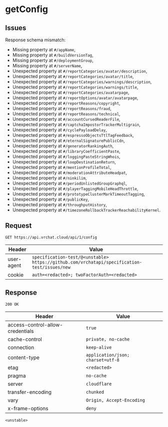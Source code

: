 # getConfig

## Issues
Response schema mismatch:
* Missing property at ``#/appName``,
* Missing property at ``#/buildVersionTag``,
* Missing property at ``#/deploymentGroup``,
* Missing property at ``#/serverName``,
* Unexpected property at ``#/reportCategories/avatar/description``,
* Unexpected property at ``#/reportCategories/avatar/title``,
* Unexpected property at ``#/reportCategories/warnings/description``,
* Unexpected property at ``#/reportCategories/warnings/title``,
* Unexpected property at ``#/reportCategories/avatarpage``,
* Unexpected property at ``#/reportOptions/avatar/avatarpage``,
* Unexpected property at ``#/reportReasons/copyright``,
* Unexpected property at ``#/reportReasons/fraud``,
* Unexpected property at ``#/reportReasons/technical``,
* Unexpected property at ``#/accountCursedReaderFile``,
* Unexpected property at ``#/captchaImpostorTrackerMultigrain``,
* Unexpected property at ``#/cyclePayloadDelay``,
* Unexpected property at ``#/espressoObjectsTtlTagFeedback``,
* Unexpected property at ``#/eternalSignaturePublicCdn``,
* Unexpected property at ``#/generatorRankingAuth``,
* Unexpected property at ``#/libraryCoefficientPaste``,
* Unexpected property at ``#/loggingPasteStringWhois``,
* Unexpected property at ``#/loopDestinationReturn``,
* Unexpected property at ``#/mentionProfileTotal``,
* Unexpected property at ``#/moderationAttributeHeadpat``,
* Unexpected property at ``#/ninkilim``,
* Unexpected property at ``#/periodUnlistedGroupGraphql``,
* Unexpected property at ``#/playerTaggingMobileHeadThrottle``,
* Unexpected property at ``#/prototypeClusterMarkTimeoutTagging``,
* Unexpected property at ``#/publicKey``,
* Unexpected property at ``#/throughputHistory``,
* Unexpected property at ``#/timezoneRollbackTrackerReachabilityKernel``.
## Request
`GET https://api.vrchat.cloud/api/1/config`

| Header | Value |
| ------ | ----- |
| user-agent | `specification-test/@<unstable> https://github.com/vrchatapi/specification-test/issues/new` |
| cookie | `auth=<redacted>; twoFactorAuth=<redacted>` |


## Response
`200 OK`

| Header | Value |
| ------ | ----- |
| access-control-allow-credentials | `true` |
| cache-control | `private, no-cache` |
| connection | `keep-alive` |
| content-type | `application/json; charset=utf-8` |
| etag | `<redacted>` |
| pragma | `no-cache` |
| server | `cloudflare` |
| transfer-encoding | `chunked` |
| vary | `Origin, Accept-Encoding` |
| x-frame-options | `deny` |

```jsonc
<unstable>
```
